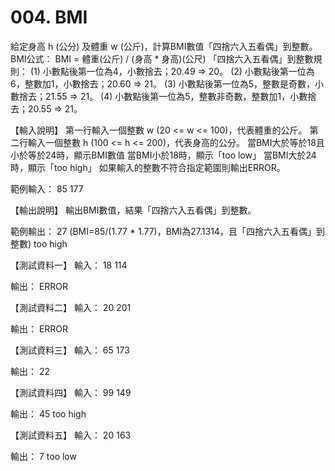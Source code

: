 # 004. BMI

給定身高 h (公分) 及體重 w (公斤)，計算BMI數值「四捨六入五看偶」到整數。BMI公式：
BMI = 體重(公斤) / (身高 * 身高)(公尺)
「四捨六入五看偶」到整數規則：
(1) 小數點後第一位為4，小數捨去；20.49 => 20。
(2) 小數點後第一位為6，整數加1，小數捨去；20.60 => 21。
(3) 小數點後第一位為5，整數是奇數，小數捨去；21.55 => 21。
(4) 小數點後第一位為5，整數非奇數，整數加1，小數捨去；20.55 => 21。

【輸入說明】
第一行輸入一個整數 w (20 <= w <= 100)，代表體重的公斤。
第二行輸入一個整數 h (100 <= h <= 200)，代表身高的公分。
當BMI大於等於18且小於等於24時，顯示BMI數值
當BMI小於18時，顯示「too low」
當BMI大於24時，顯示「too high」
如果輸入的整數不符合指定範圍則輸出ERROR。

範例輸入：
85
177

【輸出說明】
輸出BMI數值，結果「四捨六入五看偶」到整數。

範例輸出：
27 (BMI=85/(1.77 * 1.77)，BMI為27.1314，且「四捨六入五看偶」到整數)
too high

【測試資料一】
輸入：
18
114

輸出：
ERROR

【測試資料二】
輸入：
20
201

輸出：
ERROR

【測試資料三】
輸入：
65
173

輸出：
22

【測試資料四】
輸入：
99
149

輸出：
45
too high

【測試資料五】
輸入：
20
163

輸出：
7
too low